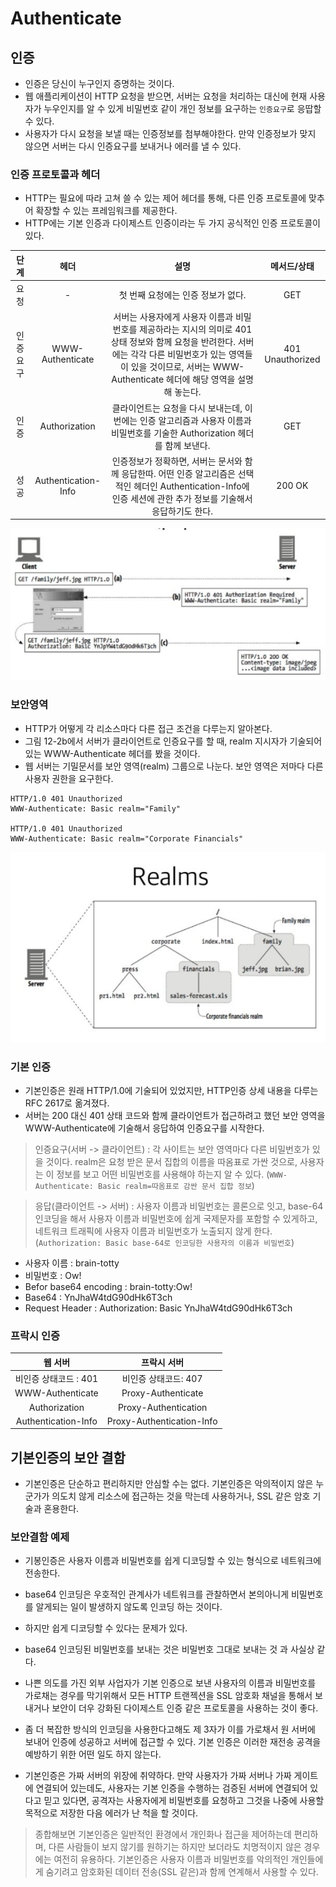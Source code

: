 # Authenticate

## 인증

* 인증은 당신이 누구인지 증명하는 것이다.
* 웹 애플리케이션이 HTTP 요청을 받으면, 서버는 요청을 처리하는 대신에 현재 사용자가 누우인지를 알 수 있게 비밀번호 같이 개인 정보를 요구하는 `인증요구`로 응땁할 수 있다.
* 사용자가 다시 요청을 보낼 때는 인증정보를 첨부해야한다. 만약 인증정보가 맞지 않으면 서버는 다시 인증요구를 보내거나 에러를 낼 수 있다.

### 인증 프로토콜과 헤더

* HTTP는 필요에 따라 고쳐 쓸 수 있는 제어 헤더를 통해, 다른 인증 프로토콜에 맞추어 확장할 수 있는 프레임워크를 제공한다.
* HTTP에는 기본 인증과 다이제스트 인증이라는 두 가지 공식적인 인증 프로토콜이 있다.

|단계|헤더|설명|메서드/상태|
|:-----:|:---------:|:---:|:---:|
|요청| - |첫 번째 요청에는 인증 정보가 없다.|GET|
|인증요구|WWW-Authenticate|서버는 사용자에게 사용자 이름과 비밀번호를 제공하라는 지시의 의미로 401 상태 정보와 함께 요청을 반려한다. 서버에는 각각 다른 비밀번호가 있는 영역들이 있을 것이므로, 서버는 WWW-Authenticate 헤더에 해당 영역을 설명해 놓는다.|401 Unauthorized|
|인증|Authorization|클라이언트는 요청을 다시 보내는데, 이번에는 인증 알고리즘과 사용자 이름과 비밀번호를 기술한 Authorization 헤더를 함께 보낸다.|GET|
|성공|Authentication-Info|인증정보가 정확하면, 서버는 문서와 함께 응답한따. 어떤 인증 알고리즘은 선택적인 헤더인 Authentication-Info에 인증 세션에 관한 추가 정보를 기술해서 응답하기도 한다.|200 OK|

![12-2](./img/12-2.png)

### 보안영역

* HTTP가 어떻게 각 리소스마다 다른 접근 조건을 다루는지 알아본다.
* 그림 12-2b에서 서버가 클라이언트로 인증요구를 할 때, realm 지시자가 기술되어 있는 WWW-Authenticate 헤더를 봤을 것이다.
* 웹 서버는 기밀문서를 보안 영역(realm) 그룹으로 나눈다. 보안 영역은 저마다 다른 사용자 권한을 요구한다.

```
HTTP/1.0 401 Unauthorized
WWW-Authenticate: Basic realm="Family"

HTTP/1.0 401 Unauthorized
WWW-Authenticate: Basic realm="Corporate Financials"
```

![12-3](./img/12-3.png)

### 기본 인증

* 기본인증은 원래 HTTP/1.0에 기술되어 있었지만, HTTP인증 상세 내용을 다루는 RFC 2617로 옮겨졌다.
* 서버는 200 대신 401 상태 코드와 함께 클라이언트가 접근하려고 했던 보안 영역을 WWW-Authenticate에 기술해서 응답하여 인증요구를 시작한다.

> 인증요구(서버 -> 클라이언트) : 각 사이트는 보안 영역마다 다른 비밀번호가 있을 것이다. realm은 요청 받은 문서 집합의 이름을 따옴표로 가싼 것으로, 사용자는 이 정보를 보고 어떤 비밀번호를 사용해야 하는지 알 수 있다. (`WWW-Authenticate: Basic realm=따옴표로 감싼 문서 집합 정보`)

> 응답(클라이언트 -> 서버) : 사용자 이름과 비밀번호는 콜론으로 잇고, base-64 인코딩을 해서 사용자 이름과 비밀번호에 쉽게 국제문자를 포함할 수 있게하고, 네트워크 트래픽에 사용자 이름과 비밀번호가 노출되지 않게 한다. (`Authorization: Basic base-64로 인코딩한 사용자의 이름과 비밀번호`)

* 사용자 이름 : brain-totty
* 비밀번호 : Ow!
* Befor base64 encoding : brain-totty:Ow!
* Base64 : YnJhaW4tdG90dHk6T3ch
* Request Header : Authorization: Basic YnJhaW4tdG90dHk6T3ch

### 프락시 인증

|웹 서버|프락시 서버|
|:-----:|:-----:|
|비인증 상태코드 : 401|비인증 상태코드: 407|
|WWW-Authenticate|Proxy-Authenticate|
|Authorization|Proxy-Authentication|
|Authentication-Info|Proxy-Authentication-Info|

## 기본인증의 보안 결함

* 기본인증은 단순하고 편리하지만 안심할 수는 없다. 기본인증은 악의적이지 않은 누군가가 의도치 않게 리소스에 접근하는 것을 막는데 사용하거나, SSL 같은 암호 기술과 혼용한다.

### 보안결함 예제

* 기봉인증은 사용자 이름과 비밀번호를 쉽게 디코딩할 수 있는 형식으로 네트워크에 전송한다.
* base64 인코딩은 우호적인 관계사가 네트워크를 관찰하면서 본의아니게 비밀번호를 알게되는 일이 발생하지 않도록 인코딩 하는 것이다.
* 하지만 쉽게 디코딩할 수 있다는 문제가 있다.
* base64 인코딩된 비밀번호를 보내는 것은 비밀번호 그대로 보내는 것 과 사실상 같다.
* 나쁜 의도를 가진 외부 사업자가 기본 인증으로 보낸 사용자의 이름과 비밀번호를 가로채는 경우를 막기위해서 모든 HTTP 트랜젝션을 SSL 암호화 채널을 통해서 보내거나 보안이 더우 강화된 다이제스트 인증 같은 프로토콜을 사용하는 것이 좋다.

* 좀 더 복잡한 방식의 인코딩을 사용한다고해도 제 3자가 이를 가로채서 원 서버에 보내어 인증에 성공하고 서버에 접근할 수 있다. 기본 인증은 이러한 재전송 공격을 예방하기 위한 어떤 일도 하지 않는다.

* 기본인증은 가짜 서버의 위장에 취약하다. 만약 사용자가 가짜 서버나 가짜 게이트에 연결되어 있는데도, 사용자는 기본 인증을 수행하는 검증된 서버에 연결되어 있다고 믿고 있다면, 공격자는 사용자에게 비밀번호를 요청하고 그것을 나중에 사용할 목적으로 저장한 다음 에러가 난 척을 할 것이다.

> 종합해보면 기본인증은 일반적인 환경에서 개인화나 접근을 제어하는데 편리하며, 다른 사람들이 보지 않기를 원하기는 하지만 보더라도 치명적이지 않은 경우에는 여전히 유용하다.
> 기본인증은 사용자 이름과 비밀번호를 악의적인 개인들에게 숨기려고 암호화된 데이터 전송(SSL 같은)과 함께 연계해서 사용할 수 있다.